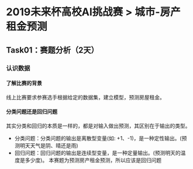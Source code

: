 # 2019未来杯高校AI挑战赛 > 城市-房产租金预测
## Task01：赛题分析（2天）
### 认识数据
#### 了解比赛的背景
线上比赛要求参赛选手根据给定的数据集，建立模型，预测房屋租金。
#### 分类问题还是回归问题
其实分类和回归的本质是一样的，都是对输入做出预测，其区别在于输出的类型。
- 分类问题：分类问题的输出是离散型变量(如: +1、-1)，是一种定性输出。(预测明天天气是阴、晴还是雨) 
- 回归问题：回归问题的输出是连续型变量，是一种定量输出。(预测明天的温度是多少度)。
本赛题为预测房产租金预测，所以应该是回归问题
